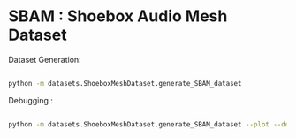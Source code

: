 # SBAM : Shoebox Audio Mesh Dataset

Dataset Generation:

```bash

python -m datasets.ShoeboxMeshDataset.generate_SBAM_dataset

```

Debugging :

```bash

python -m datasets.ShoeboxMeshDataset.generate_SBAM_dataset --plot --dontsave

```
